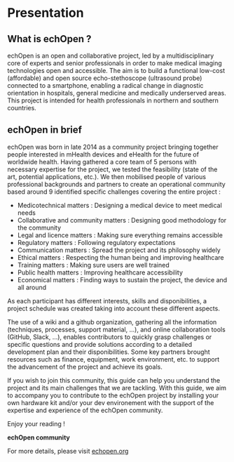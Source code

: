 
#  Presentation
## What is echOpen ?

echOpen is an open and collaborative project, led by a multidisciplinary core of experts and senior professionals in order to make medical imaging technologies open and accessible. The aim is to build a functional low-cost (affordable) and open source echo-stethoscope (ultrasound probe) connected to a smartphone, enabling a radical change in diagnostic orientation in hospitals, general medicine and medically underserved areas. This project is intended for health professionals in northern and southern countries.

## echOpen in brief
echOpen was born in late 2014 as a community project bringing together people interested in mHealth devices and eHealth for the future of worldwide health. Having gathered a core team of 5 persons with necessary expertise for the project, we tested the feasibility (state of the art, potential applications, etc.). We then mobilised people of various professional backgrounds and partners to create an operational community based around 9 identified specific challenges covering the entire project :

* Medicotechnical matters : Designing a medical device to meet medical needs
* Collaborative and community matters : Designing good methodology for the community
* Legal and licence matters : Making sure everything remains accessible
* Regulatory matters : Following regulatory expectations
* Communication matters : Spread the project and its philosophy widely
* Ethical matters : Respecting the human being and improving healthcare
* Training matters : Making sure users are well trained
* Public health matters : Improving healthcare accessibility
* Economical matters : Finding ways to sustain the project, the device and all around

As each participant has different interests, skills and disponibilities, a project schedule was created taking into account these different aspects.

The use of a wiki and a github organization, gathering all the information (techniques, processes, support material, ...), and online collaboration tools (GitHub, Slack, …), enables contributors to quickly grasp challenges or specific questions and provide solutions according to a detailed development plan and their disponibilities. Some key partners brought resources such as finance, equipment, work environment, etc. to support the advancement of the project and achieve its goals.

If you wish to join this community, this guide can help you understand the project and its main challenges that we are tackling. With this guide, we aim to accompany you to contribute to the echOpen project by installing your own hardware kit and/or your dev environement with the support of the expertise and experience of the echOpen community.

Enjoy your reading !

**echOpen community**

For more details, please visit [echopen.org](http://echopen.org/) 